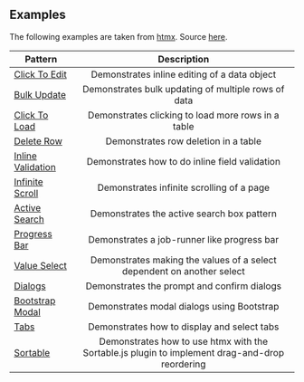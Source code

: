 ## Examples

The following examples are taken from [htmx](https://htmx.org/examples).  Source [here](https://github.com/whamtet/ctmx/tree/main/demo).

| Pattern        | 	Description           |
| ------------- |:-------------:|
[Click To Edit](click-to-edit)|	Demonstrates inline editing of a data object
[Bulk Update](bulk-update)|	Demonstrates bulk updating of multiple rows of data
[Click To Load](click-to-load)|	Demonstrates clicking to load more rows in a table
[Delete Row](delete-row)|	Demonstrates row deletion in a table
[Inline Validation](inline-validation)|	Demonstrates how to do inline field validation
[Infinite Scroll](infinite-scroll)|	Demonstrates infinite scrolling of a page
[Active Search](active-search)|	Demonstrates the active search box pattern
[Progress Bar](progress-bar)|	Demonstrates a job-runner like progress bar
[Value Select](value-select)|	Demonstrates making the values of a select dependent on another select
[Dialogs](dialogs)|	Demonstrates the prompt and confirm dialogs
[Bootstrap Modal](modal-bootstrap)|	Demonstrates modal dialogs using Bootstrap
[Tabs](tabs-hateoas)|	Demonstrates how to display and select tabs
[Sortable](sortable)|	Demonstrates how to use htmx with the Sortable.js plugin to implement drag-and-drop reordering
